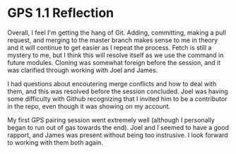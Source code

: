 # GPS 1.1 Reflection

Overall, I feel I'm getting the hang of Git.  Adding, committing, making a pull request, and merging to the master branch makes sense to me in theory and it will continue to get easier as I repeat the process.  Fetch is still a mystery to me, but I think this will resolve itself as we use the command in future modules.  Cloning was somewhat foreign before the session, and it was clarified through working with Joel and James.

I had questions about encoutering merge conflicts and how to deal with them, and this was resolved before the session concluded.  Joel was having some difficulty with Github recognizing that I invited him to be a contributor in the repo, even though it was showing on my account.

My first GPS pairing session went extremely well (although I personally began to run out of gas towards the end).  Joel and I seemed to have a good rapport, and James was present without being too instrusive.  I look forward to working with them both again.

